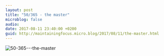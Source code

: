```yaml
---
layout: post
title: "50/365 - the master"
microblog: false
audio: 
date: 2017-08-11 23:40:00 +0200
guid: http://maintainingfocus.micro.blog/2017/08/11/the-master.html
---
```

<div class="kg-card-markdown"><p><img src="/wp-content/uploads/2018/04/50-365---the-master-1024x683.jpg" alt="50-365---the-master"></p>
</div>
